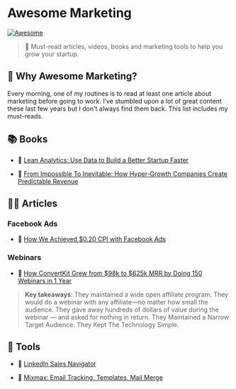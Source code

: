 # Awesome Marketing

[![Awesome](https://awesome.re/badge.svg)](https://awesome.re)

> 🧠 Must-read articles, videos, books and marketing tools to help you grow your startup.


## 🤔 Why Awesome Marketing?

Every morning, one of my routines is to read at least one article about marketing before going to work. I’ve stumbled upon a lot of great content these last few years but I don't always find them back. This list includes my must-reads.


## 📚 Books

* 📖 [Lean Analytics: Use Data to Build a Better Startup Faster](https://www.amazon.com/Lean-Analytics-Better-Startup-Faster/dp/1449335675)

* 📖 [From Impossible To Inevitable: How Hyper-Growth Companies Create Predictable Revenue](https://www.amazon.com/Impossible-Inevitable-Hyper-Growth-Companies-Predictable/dp/1536692700)


## 👨‍💻 Articles

### Facebook Ads

* 📝 [How We Achieved $0.20 CPI with Facebook Ads](https://medium.com/@thomasjacquesson/how-we-achieved-0-20-cpi-with-facebook-ads-369619d1f7e5)


### Webinars

* 📝 [How ConvertKit Grew from $98k to $625k MRR by Doing 150 Webinars in 1 Year](https://blog.leadfeeder.com/webinar-marketing)

> **Key takeaways**: They maintained a wide open affiliate program. They would do a webinar with any affiliate—no matter how small the audience. They gave away hundreds of dollars of value during the webinar — and asked for nothing in return. They Maintained a Narrow Target Audience. They Kept The Technology Simple.


## 🔧 Tools

* 🤖 [LinkedIn Sales Navigator](https://chrome.google.com/webstore/detail/linkedin-sales-navigator/hihakjfhbmlmjdnnhegiciffjplmdhin?hl=en)

* 🤖 [Mixmax: Email Tracking, Templates, Mail Merge](https://chrome.google.com/webstore/detail/mixmax-email-tracking-tem/ocpljaamllnldhepankaeljmeeeghnid?hl=en)
